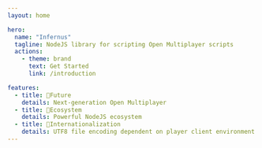 ```yaml
---
layout: home

hero:
  name: "Infernus"
  tagline: NodeJS library for scripting Open Multiplayer scripts
  actions:
    - theme: brand
      text: Get Started
      link: /introduction

features:
  - title: 🥳Future
    details: Next-generation Open Multiplayer
  - title: 🚀Ecosystem
    details: Powerful NodeJS ecosystem
  - title: 🎉Internationalization
    details: UTF8 file encoding dependent on player client environment
---
```

